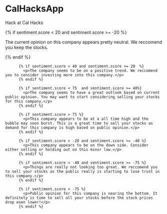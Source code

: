 # CalHacksApp
Hack at Cal Hacks

{% if sentiment.score < 20 and sentiment.score >= -20 %}
            <p>The current opinion on this company appears pretty neutral. We reccomend you keep the stocks.</p>
          {% endif %}

          {% if sentiment.score < 40 and sentiment.score >= 20  %}
            <p>The company seems to be on a positive trend. We reccomend you to consider investing more into this company.</p>
          {% endif %}

          {% if sentiment.score < 75  and sentiment.score >= 40%}
            <p>The company seems to have a great outlook based on current public opinion. You may want to start considering selling your stocks for this company.</p>
          {% endif %}

          {% if sentiment.score > 75 %}
            <p>This company appears to be at a all time high and the bubble may soon burst. This is a great time to sell your stocks as demand for this company is high based on public opinion.</p>
          {% endif %}

          {% if sentiment.score < -20 and sentiment.score >= -40 %}
            <p>This company appears to be on the down side. Consider either selling or holding out on this minor low.</p>
          {% endif %}

          {% if sentiment.score < -40 and sentiment.score >= -75 %}
            <p>Things are really not looking too great. We reccomend you to sell your stocks as the public really is starting to lose trust in this company.</p>
          {% endif %}

          {% if sentiment.score < -75 %}
            <p>Public opinion for this company is nearing the bottom. It definitely is time to sell all your stocks before the stock prices drop even lower!</p>
          {% endif %}
